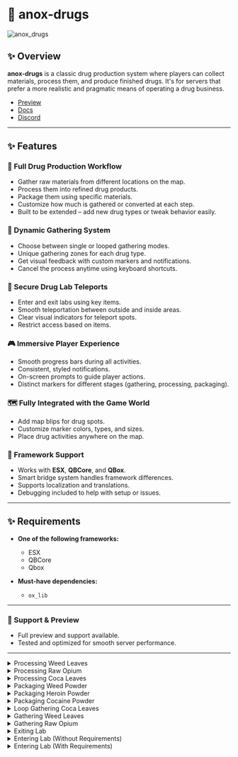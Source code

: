 # 🌿 anox-drugs

![anox_drugs](https://github.com/user-attachments/assets/2a786021-8aea-4afe-9a90-236cfa2fc233)


## ✨ Overview

**anox-drugs** is a classic drug production system where players can collect materials, process them, and produce finished drugs. It's for servers that prefer a more realistic and pragmatic means of operating a drug business.

- [Preview](https://www.youtube.com/watch?v=6z6vfB9S5Ns&t=1s)
- [Docs](https://anoxstudios.gitbook.io/anoxstudios/free-scripts/anox-drugs)
- [Discord](https://discord.gg/gbJ5SyBJBv)

---

## ✨ Features

### 🌿 Full Drug Production Workflow
- Gather raw materials from different locations on the map.
- Process them into refined drug products.
- Package them using specific materials.
- Customize how much is gathered or converted at each step.
- Built to be extended – add new drug types or tweak behavior easily.

### 🔄 Dynamic Gathering System
- Choose between single or looped gathering modes.
- Unique gathering zones for each drug type.
- Get visual feedback with custom markers and notifications.
- Cancel the process anytime using keyboard shortcuts.

### 🧪 Secure Drug Lab Teleports
- Enter and exit labs using key items.
- Smooth teleportation between outside and inside areas.
- Clear visual indicators for teleport spots.
- Restrict access based on items.

### 🎮 Immersive Player Experience
- Smooth progress bars during all activities.
- Consistent, styled notifications.
- On-screen prompts to guide player actions.
- Distinct markers for different stages (gathering, processing, packaging).

### 🗺️ Fully Integrated with the Game World
- Add map blips for drug spots.
- Customize marker colors, types, and sizes.
- Place drug activities anywhere on the map.

### 🔧 Framework Support
- Works with **ESX**, **QBCore**, and **QBox**.
- Smart bridge system handles framework differences.
- Supports localization and translations.
- Debugging included to help with setup or issues.

---

## ✨ Requirements

- **One of the following frameworks:**
  - ESX  
  - QBCore  
  - Qbox

- **Must-have dependencies:**
  - `ox_lib`

---

### 💬 Support & Preview
- Full preview and support available.
- Tested and optimized for smooth server performance.

---

<details>
  <summary>Processing Weed Leaves</summary>
  ![processing_weed_leaves](https://github.com/user-attachments/assets/23b83b96-2e82-4ea0-9977-4e253e2b21eb)
</details>

<details>
  <summary>Processing Raw Opium</summary>
  ![processing_raw_opium](https://github.com/user-attachments/assets/beabac4a-37f7-4641-be0a-0d09670fd243)
</details>

<details>
  <summary>Processing Coca Leaves</summary>
  ![processing_coca_leaves](https://github.com/user-attachments/assets/e6cf63c9-56e3-418f-a323-d9300ec7bf14)
</details>

<details>
  <summary>Packaging Weed Powder</summary>
  ![package_weed_powder](https://github.com/user-attachments/assets/9f3d1f75-58b0-4126-9d8a-6c2e827dbce4)
</details>

<details>
  <summary>Packaging Heroin Powder</summary>
  ![package_heroin_powder](https://github.com/user-attachments/assets/168473bd-88f5-471c-b284-acfe204d3729)
</details>

<details>
  <summary>Packaging Cocaine Powder</summary>
  ![package_cocaine_powder](https://github.com/user-attachments/assets/b17c53a9-88da-4fa0-a770-3da33d41dd2e)
</details>

<details>
  <summary>Loop Gathering Coca Leaves</summary>
  ![loop_gather_coca_leaves](https://github.com/user-attachments/assets/29bf2ae8-f8d5-4b7a-96d0-b09517c6592a)
</details>

<details>
  <summary>Gathering Weed Leaves</summary>
  ![gather_weed_leaves](https://github.com/user-attachments/assets/6209b2f8-a35f-486e-89fb-1455e0b05b7b)
</details>

<details>
  <summary>Gathering Raw Opium</summary>
  ![gather_raw_opium](https://github.com/user-attachments/assets/9cf6dd08-da19-4b4c-9b51-20238439e7ef)
</details>

<details>
  <summary>Exiting Lab</summary>
  ![exit_lab](https://github.com/user-attachments/assets/a571ab1c-3bfb-4753-bb68-80769f8d77b7)
</details>

<details>
  <summary>Entering Lab (Without Requirements)</summary>
  ![enter_lab_without_requirements](https://github.com/user-attachments/assets/deaf4a62-0f2e-41b0-a3a3-2bd698e53045)
</details>

<details>
  <summary>Entering Lab (With Requirements)</summary>
  ![enter_lab_with_requirements](https://github.com/user-attachments/assets/99f73718-f2c9-4bd6-8315-b495119d1076)
</details>

